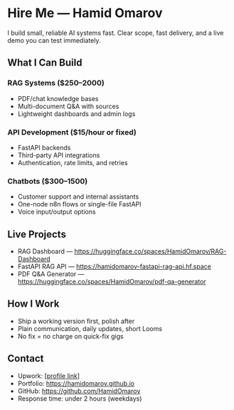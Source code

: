 # Hire Me — Hamid Omarov

I build small, reliable AI systems fast. Clear scope, fast delivery, and a live demo you can test immediately.

## What I Can Build

### RAG Systems ($250–2000)
- PDF/chat knowledge bases
- Multi-document Q&A with sources
- Lightweight dashboards and admin logs

### API Development ($15/hour or fixed)
- FastAPI backends
- Third-party API integrations
- Authentication, rate limits, and retries

### Chatbots ($300–1500)
- Customer support and internal assistants
- One-node n8n flows or single-file FastAPI
- Voice input/output options

## Live Projects
- RAG Dashboard — https://huggingface.co/spaces/HamidOmarov/RAG-Dashboard
- FastAPI RAG API — https://hamidomarov-fastapi-rag-api.hf.space
- PDF Q&A Generator — https://huggingface.co/spaces/HamidOmarov/pdf-qa-generator

## How I Work
- Ship a working version first, polish after
- Plain communication, daily updates, short Looms
- No fix = no charge on quick-fix gigs

## Contact
- Upwork: [[profile link](https://www.upwork.com/freelancers/~01340982df23f6bc11)]
- Portfolio: https://hamidomarov.github.io
- GitHub: https://github.com/HamidOmarov
- Response time: under 2 hours (weekdays)
